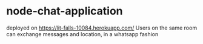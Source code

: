 # node-chat-application
deployed on https://lit-falls-10084.herokuapp.com/
Users on the same room can exchange messages and location, in a whatsapp fashion
